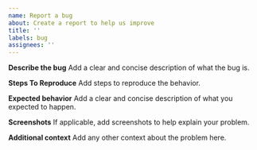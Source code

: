 ```yaml
---
name: Report a bug
about: Create a report to help us improve
title: ''
labels: bug
assignees: ''
---
```


**Describe the bug**
Add a clear and concise description of what the bug is.

**Steps To Reproduce**
Add steps to reproduce the behavior.

**Expected behavior**
Add a clear and concise description of what you expected to happen.

**Screenshots**
If applicable, add screenshots to help explain your problem.

**Additional context**
Add any other context about the problem here.

